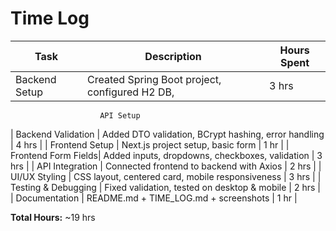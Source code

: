 # Time Log

| Task                | Description                                      | Hours Spent |
|---------------------|--------------------------------------------------|-------------|
| Backend Setup       | Created Spring Boot project, configured H2 DB,       | 3  hrs  |
                        API Setup                                               
| Backend Validation  | Added DTO validation, BCrypt hashing, error handling | 4 hrs   |
| Frontend Setup      | Next.js project setup, basic form                    | 1 hr    |
| Frontend Form Fields| Added inputs, dropdowns, checkboxes, validation      | 3 hrs   |
| API Integration     | Connected frontend to backend with Axios             | 2 hrs   |
| UI/UX Styling       | CSS layout, centered card, mobile responsiveness     | 3 hrs   |
| Testing & Debugging | Fixed validation, tested on desktop & mobile         | 2 hrs   |
| Documentation       | README.md + TIME_LOG.md + screenshots                | 1 hr    |

**Total Hours:** ~19 hrs
